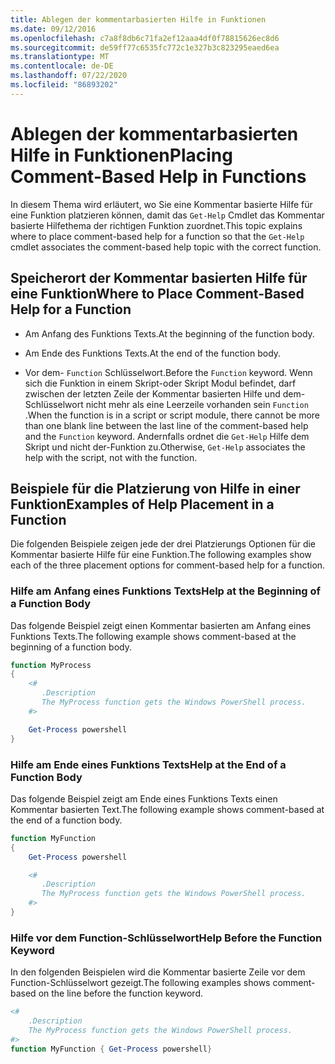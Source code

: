```yaml
---
title: Ablegen der kommentarbasierten Hilfe in Funktionen
ms.date: 09/12/2016
ms.openlocfilehash: c7a8f8db6c71fa2ef12aaa4df0f78815626ec8d6
ms.sourcegitcommit: de59ff77c6535fc772c1e327b3c823295eaed6ea
ms.translationtype: MT
ms.contentlocale: de-DE
ms.lasthandoff: 07/22/2020
ms.locfileid: "86893202"
---
```

# <a name="placing-comment-based-help-in-functions"></a><span data-ttu-id="c1e58-102">Ablegen der kommentarbasierten Hilfe in Funktionen</span><span class="sxs-lookup"><span data-stu-id="c1e58-102">Placing Comment-Based Help in Functions</span></span>

<span data-ttu-id="c1e58-103">In diesem Thema wird erläutert, wo Sie eine Kommentar basierte Hilfe für eine Funktion platzieren können, damit das `Get-Help` Cmdlet das Kommentar basierte Hilfethema der richtigen Funktion zuordnet.</span><span class="sxs-lookup"><span data-stu-id="c1e58-103">This topic explains where to place comment-based help for a function so that the `Get-Help` cmdlet associates the comment-based help topic with the correct function.</span></span>

## <a name="where-to-place-comment-based-help-for-a-function"></a><span data-ttu-id="c1e58-104">Speicherort der Kommentar basierten Hilfe für eine Funktion</span><span class="sxs-lookup"><span data-stu-id="c1e58-104">Where to Place Comment-Based Help for a Function</span></span>

- <span data-ttu-id="c1e58-105">Am Anfang des Funktions Texts.</span><span class="sxs-lookup"><span data-stu-id="c1e58-105">At the beginning of the function body.</span></span>

- <span data-ttu-id="c1e58-106">Am Ende des Funktions Texts.</span><span class="sxs-lookup"><span data-stu-id="c1e58-106">At the end of the function body.</span></span>

- <span data-ttu-id="c1e58-107">Vor dem- `Function` Schlüsselwort.</span><span class="sxs-lookup"><span data-stu-id="c1e58-107">Before the `Function` keyword.</span></span> <span data-ttu-id="c1e58-108">Wenn sich die Funktion in einem Skript-oder Skript Modul befindet, darf zwischen der letzten Zeile der Kommentar basierten Hilfe und dem-Schlüsselwort nicht mehr als eine Leerzeile vorhanden sein `Function` .</span><span class="sxs-lookup"><span data-stu-id="c1e58-108">When the function is in a script or script module, there cannot be more than one blank line between the last line of the comment-based help and the `Function` keyword.</span></span> <span data-ttu-id="c1e58-109">Andernfalls ordnet die `Get-Help` Hilfe dem Skript und nicht der-Funktion zu.</span><span class="sxs-lookup"><span data-stu-id="c1e58-109">Otherwise, `Get-Help` associates the help with the script, not with the function.</span></span>

## <a name="examples-of-help-placement-in-a-function"></a><span data-ttu-id="c1e58-110">Beispiele für die Platzierung von Hilfe in einer Funktion</span><span class="sxs-lookup"><span data-stu-id="c1e58-110">Examples of Help Placement in a Function</span></span>

<span data-ttu-id="c1e58-111">Die folgenden Beispiele zeigen jede der drei Platzierungs Optionen für die Kommentar basierte Hilfe für eine Funktion.</span><span class="sxs-lookup"><span data-stu-id="c1e58-111">The following examples show each of the three placement options for comment-based help for a function.</span></span>

### <a name="help-at-the-beginning-of-a-function-body"></a><span data-ttu-id="c1e58-112">Hilfe am Anfang eines Funktions Texts</span><span class="sxs-lookup"><span data-stu-id="c1e58-112">Help at the Beginning of a Function Body</span></span>

<span data-ttu-id="c1e58-113">Das folgende Beispiel zeigt einen Kommentar basierten am Anfang eines Funktions Texts.</span><span class="sxs-lookup"><span data-stu-id="c1e58-113">The following example shows comment-based at the beginning of a function body.</span></span>

```powershell
function MyProcess
{
    <#
       .Description
       The MyProcess function gets the Windows PowerShell process.
    #>

    Get-Process powershell
}
```

### <a name="help-at-the-end-of-a-function-body"></a><span data-ttu-id="c1e58-114">Hilfe am Ende eines Funktions Texts</span><span class="sxs-lookup"><span data-stu-id="c1e58-114">Help at the End of a Function Body</span></span>

 <span data-ttu-id="c1e58-115">Das folgende Beispiel zeigt am Ende eines Funktions Texts einen Kommentar basierten Text.</span><span class="sxs-lookup"><span data-stu-id="c1e58-115">The following example shows comment-based at the end of a function body.</span></span>

```powershell
function MyFunction
{
    Get-Process powershell

    <#
       .Description
       The MyProcess function gets the Windows PowerShell process.
    #>
}
```

### <a name="help-before-the-function-keyword"></a><span data-ttu-id="c1e58-116">Hilfe vor dem Function-Schlüsselwort</span><span class="sxs-lookup"><span data-stu-id="c1e58-116">Help Before the Function Keyword</span></span>

 <span data-ttu-id="c1e58-117">In den folgenden Beispielen wird die Kommentar basierte Zeile vor dem Function-Schlüsselwort gezeigt.</span><span class="sxs-lookup"><span data-stu-id="c1e58-117">The following examples shows comment-based on the line before the function keyword.</span></span>

```powershell
<#
    .Description
    The MyProcess function gets the Windows PowerShell process.
#>
function MyFunction { Get-Process powershell}
```
